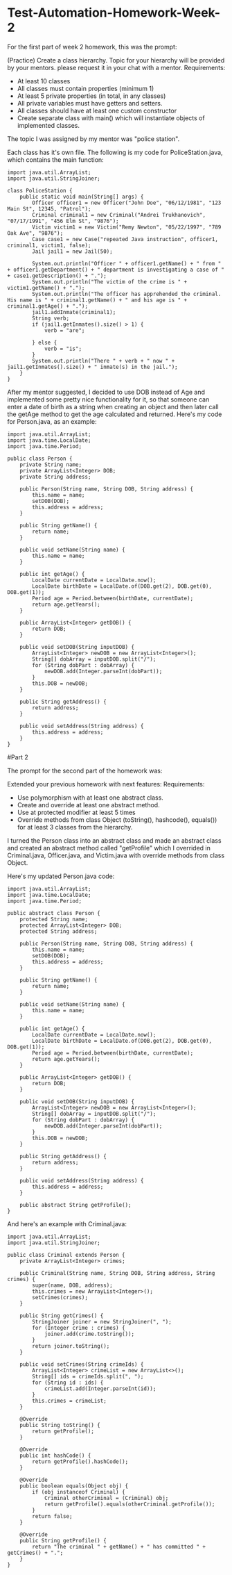 # Test-Automation-Homework-Week-2

For the first part of week 2 homework, this was the prompt:

(Practice) Create a class hierarchy. Topic for your hierarchy will be provided by your mentors. please request it in your chat with a mentor.
Requirements:
 - At least 10 classes
 - All classes must contain properties (minimum 1)
 - At least 5 private properties (in total, in any classes)
 - All private variables must have getters and setters.
 - All classes should have at least one custom constructor
 - Create separate class with main() which will instantiate objects of implemented classes.
 
 The topic I was assigned by my mentor was "police station".
 
 Each class has it's own file. The following is my code for PoliceStation.java, which contains the main function:

```
import java.util.ArrayList;
import java.util.StringJoiner;

class PoliceStation {
    public static void main(String[] args) {
        Officer officer1 = new Officer("John Doe", "06/12/1981", "123 Main St", 12345, "Patrol");
        Criminal criminal1 = new Criminal("Andrei Trukhanovich", "07/17/1991", "456 Elm St", "9876");
        Victim victim1 = new Victim("Remy Newton", "05/22/1997", "789 Oak Ave", "9876");
        Case case1 = new Case("repeated Java instruction", officer1, criminal1, victim1, false);
        Jail jail1 = new Jail(50);

        System.out.println("Officer " + officer1.getName() + " from " + officer1.getDepartment() + " department is investigating a case of " + case1.getDescription() + ".");
        System.out.println("The victim of the crime is " + victim1.getName() + ".");
        System.out.println("The officer has apprehended the criminal. His name is " + criminal1.getName() + " and his age is " + criminal1.getAge() + ".");
        jail1.addInmate(criminal1);
        String verb;
        if (jail1.getInmates().size() > 1) {
            verb = "are";

        } else {
            verb = "is";
        }
        System.out.println("There " + verb + " now " + jail1.getInmates().size() + " inmate(s) in the jail.");
    }
}
```
After my mentor suggested, I decided to use DOB instead of Age and implemented some pretty nice functionality for it, so that someone can enter a date of birth as a string when creating an object and then later call the getAge method to get the age calculated and returned. Here's my code for Person.java, as an example:

```
import java.util.ArrayList;
import java.time.LocalDate;
import java.time.Period;

public class Person {
    private String name;
    private ArrayList<Integer> DOB;
    private String address;

    public Person(String name, String DOB, String address) {
        this.name = name;
        setDOB(DOB);
        this.address = address;
    }

    public String getName() {
        return name;
    }

    public void setName(String name) {
        this.name = name;
    }

    public int getAge() {
        LocalDate currentDate = LocalDate.now();
        LocalDate birthDate = LocalDate.of(DOB.get(2), DOB.get(0), DOB.get(1));
        Period age = Period.between(birthDate, currentDate);
        return age.getYears();
    }

    public ArrayList<Integer> getDOB() {
        return DOB;
    }

    public void setDOB(String inputDOB) {
        ArrayList<Integer> newDOB = new ArrayList<Integer>();
        String[] dobArray = inputDOB.split("/");
        for (String dobPart : dobArray) {
            newDOB.add(Integer.parseInt(dobPart));
        }
        this.DOB = newDOB;
    }

    public String getAddress() {
        return address;
    }

    public void setAddress(String address) {
        this.address = address;
    }
}
```

#Part 2

The prompt for the second part of the homework was:

Extended your previous homework with next features:
Requirements:
   - Use polymorphism with at least one abstract class.
   - Create and override at least one abstract method.
   - Use at protected modifier at least 5 times
   - Override methods from class Object (toString(), hashcode(), equals()) for at least 3 classes from the hierarchy.

I turned the Person class into an abstract class and made an abstract class and created an abstract method called "getProfile" which I overrided in Criminal.java, Officer.java, and Victim.java with override methods from class Object.

Here's my updated Person.java code:

```
import java.util.ArrayList;
import java.time.LocalDate;
import java.time.Period;

public abstract class Person {
    protected String name;
    protected ArrayList<Integer> DOB;
    protected String address;

    public Person(String name, String DOB, String address) {
        this.name = name;
        setDOB(DOB);
        this.address = address;
    }

    public String getName() {
        return name;
    }

    public void setName(String name) {
        this.name = name;
    }

    public int getAge() {
        LocalDate currentDate = LocalDate.now();
        LocalDate birthDate = LocalDate.of(DOB.get(2), DOB.get(0), DOB.get(1));
        Period age = Period.between(birthDate, currentDate);
        return age.getYears();
    }

    public ArrayList<Integer> getDOB() {
        return DOB;
    }

    public void setDOB(String inputDOB) {
        ArrayList<Integer> newDOB = new ArrayList<Integer>();
        String[] dobArray = inputDOB.split("/");
        for (String dobPart : dobArray) {
            newDOB.add(Integer.parseInt(dobPart));
        }
        this.DOB = newDOB;
    }

    public String getAddress() {
        return address;
    }

    public void setAddress(String address) {
        this.address = address;
    }

    public abstract String getProfile();
}
```

And here's an example with Criminal.java:

```
import java.util.ArrayList;
import java.util.StringJoiner;

public class Criminal extends Person {
    private ArrayList<Integer> crimes;

    public Criminal(String name, String DOB, String address, String crimes) {
        super(name, DOB, address);
        this.crimes = new ArrayList<Integer>();
        setCrimes(crimes);
    }

    public String getCrimes() {
        StringJoiner joiner = new StringJoiner(", ");
        for (Integer crime : crimes) {
            joiner.add(crime.toString());
        }
        return joiner.toString();
    }

    public void setCrimes(String crimeIds) {
        ArrayList<Integer> crimeList = new ArrayList<>();
        String[] ids = crimeIds.split(", ");
        for (String id : ids) {
            crimeList.add(Integer.parseInt(id));
        }
        this.crimes = crimeList;
    }

    @Override
    public String toString() {
        return getProfile();
    }
    
    @Override
    public int hashCode() {
        return getProfile().hashCode();
    }
    
    @Override
    public boolean equals(Object obj) {
        if (obj instanceof Criminal) {
            Criminal otherCriminal = (Criminal) obj;
            return getProfile().equals(otherCriminal.getProfile());
        }
        return false;
    }
    
    @Override
    public String getProfile() {
        return "The criminal " + getName() + " has committed " + getCrimes() + ".";
    }
}
```
